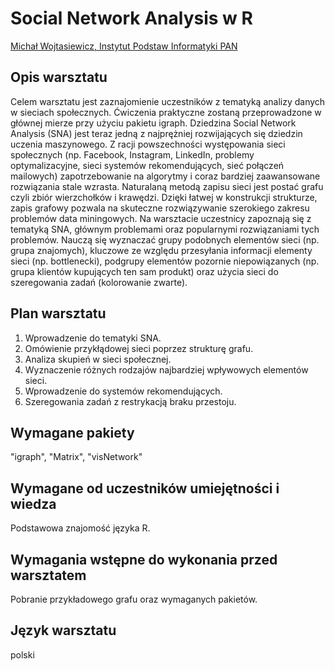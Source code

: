 # Social Network Analysis w R

[Michał Wojtasiewicz, Instytut Podstaw Informatyki PAN]()

## Opis warsztatu 

Celem warsztatu jest zaznajomienie uczestników z tematyką analizy danych w sieciach społecznych. Ćwiczenia praktyczne zostaną przeprowadzone w głównej mierze przy użyciu pakietu igraph. Dziedzina Social Network Analysis (SNA) jest teraz jedną z najprężniej rozwijających się dziedzin uczenia maszynowego. Z racji powszechności występowania sieci społecznych (np. Facebook, Instagram, LinkedIn, problemy optymalizacyjne, sieci systemów rekomendujących, sieć połączeń mailowych) zapotrzebowanie na algorytmy i coraz bardziej zaawansowane rozwiązania stale wzrasta. 
Naturalaną metodą zapisu sieci jest postać grafu czyli zbiór wierzchołków i krawędzi. Dzięki łatwej w konstrukcji strukturze, zapis grafowy pozwala na skuteczne rozwiązywanie szerokiego zakresu problemów data miningowych. Na warsztacie uczestnicy zapoznają się z tematyką SNA, głównym problemami oraz popularnymi rozwiązaniami tych problemów. Nauczą się wyznaczać grupy podobnych elementów sieci (np. grupa znajomych), kluczowe ze względu przesyłania informacji elementy sieci (np. bottlenecki), podgrupy elementów pozornie niepowiązanych (np. grupa klientów kupujących ten sam produkt) oraz użycia sieci do szeregowania zadań (kolorowanie zwarte). 

## Plan warsztatu 

1) Wprowadzenie do tematyki SNA.
2) Omówienie przykłądowej sieci poprzez strukturę grafu.
3) Analiza skupień w sieci społecznej.
4) Wyznaczenie różnych rodzajów najbardziej wpływowych elementów sieci.
5) Wprowadzenie do systemów rekomendujących.
6) Szeregowania zadań z restrykacją braku przestoju.

## Wymagane pakiety 



"igraph", "Matrix", "visNetwork"

## Wymagane od uczestników umiejętności i wiedza 

Podstawowa znajomość języka R.

## Wymagania wstępne do wykonania przed warsztatem 

Pobranie przykładowego grafu oraz wymaganych pakietów.

## Język warsztatu 

polski
